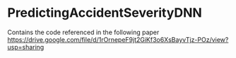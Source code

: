 # PredictingAccidentSeverityDNN
Contains the code referenced in the following paper https://drive.google.com/file/d/1rOrnepeF9jt2GiKf3o6XsBayvTjz-POz/view?usp=sharing
